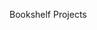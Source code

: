 Bookshelf Projects
<!---
Idempotent operation
Making the peration idempotent ensures safety of retry operation, mitigating unintended side effects or inconsistent results of a retry.

Context and problem
In distributed systems, particularly those involving microservices and APIs, operations often need to be retried due to transient failures, network issues, or other disruptions. However, retrying operations that alter system state can lead to duplicate transactions, inconsistent data, and unpredictable system behavior. This poses a significant challenge when ensuring system reliability and consistency across multiple service calls that may not always succeed on the first attempt.

Solution
The idempotent operation pattern ensures that operations can be safely repeated without changing the end result after their initial application. An operation is idempotent if it can be performed multiple times with the same outcome as if it was performed once. This is vital for operations that might be retried due to failures or in cases when multiple similar requests are received due to client retries or network delays.

Each operation or event sent by a producer includes a unique identifier, often generated based on the event’s content but incorporating unique logic to prevent duplication across systems. This ensures that even if an event is sent multiple times to guarantee delivery at least once, the consumers can still recognize and disregard that event’s duplicates based on the unique identifier.

This solution comes with some computational overhead, making this pattern sensible only for business flows where fixing idempotency is absolutely crucial.

Considerations
Implementing the idempotent operation pattern requires attention to several factors:

Unique identifiers: Generating unique identifiers using robust algorithms or systems like UUIDs for each operation that the client sends to prevent any overlap or duplication.

Resource overhead: Tracking operations and storing results increases resource usage, impacting storage and potential performance.

Operation time window: The decision on how long to keep records of operations and their results depends on the typical duration of expected retries and operational requirements.

Concurrency and synchronization: Managing concurrent requests with the same identifier necessitates careful synchronization to ensure that each operation is processed only once, possibly involving database locks or atomic operations.

Testing for idempotency: Testing is necessary to confirm that operations are truly idempotent under various scenarios, including repeated and concurrent executions.

Saga
The Saga design pattern is a technique used to ensure data consistency across services in distributed transaction scenarios. A saga consists of sequence of transactions that update each service and produce a message or event to initiate the next transaction. If a step in the sequence fails, the saga executes compensating transactions that undo the previous transactions.

Context and problem
Transactions must adhere to the ACID properties, which stands for Atomicity, Consistency, Isolation, and Durability.

Atomicity: Means that a set of operations must either occur as a whole or not at all.

Consistency: Ensures that a transaction brings data from one valid state to another valid state.

Isolation: Guarantees that concurrent transactions produce the same data state as sequentially executed transactions.

Durability: Ensures that committed transactions remain committed even in case of system failure or power outage.

In multi-service architecture, each service’s datastore is responsible for ensuring the ACID properties within its own transactions. A datastore-per-component model offers many advantages in microservices architecture, such as encapsulating domain data, allowing each service to use its own data store and schema, and be insulated from other services’ failures.

Yet, maintaining consistency across multiple services can be challenging and requires a cross-service transaction management strategy. Such strategy can comprise special approach for achieving ACID transactions across services, like distributed transactions. Distributed transactions, such as the two-phase commit (2PC) protocol, require all participants in a transaction to commit or roll back before the transaction can proceed. However, some participant implementations, such as NoSQL databases and message brokering, do not support this model.

Solution
The Saga pattern is an alternative to distributed transactions way to manage transactions using a sequence of local transactions. Each local transaction is an atomic work effort carried out by a participant in the saga. After each local transaction updates the database, it publishes a message or event to trigger the next local transaction in the saga. If a local transaction fails, the saga executes a series of compensating transactions that undo the changes made by the preceding local transactions.

There are two main saga implementation approaches: choreography and orchestration. Each approach has its own set of challenges and technologies to coordinate the workflow.

The figure below illustrates the difference in events coordination between services in choreography and orchestration approaches:

Choreography vs. Orchestration

Choreography is a way to coordinate sagas where participants exchange events without a centralized point of control. In this approach, each local transaction publishes domain events that trigger local transactions in other services. Choreography’s benefits:

Is good for simple workflows that require few participants and don’t need coordination logic.

Doesn’t require additional service implementation and maintenance.

Doesn’t introduce a single point of failure since the responsibilities are distributed across the saga participants.

Challenges related to choreography:

The workflow can become confusing when adding new steps, as it’s difficult to track which saga participants listen to which commands.

A risk of cyclic dependency between saga participants because they have to consume each other’s commands.

Integration testing is difficult because all services must be running to simulate a transaction.

Orchestration is a way to coordinate sagas where a centralized controller tells the saga participants what local transactions to execute. The orchestrator executes saga requests, stores and interprets the states of each task, and handles failure recovery with compensating transactions. Orchestration’s benefits:

Is good for complex workflows involving many participants or new participants added over time.

Is suitable when there is control over every participant in the process, and control over the flow of activities.

Doesn’t introduce cyclical dependencies, because the orchestrator unilaterally depends on the saga participants.

Saga participants don’t need to know about commands for other participants, which simplifies business logic.

Challenges related to orchestration:

An implementation of coordination logic requires the additional design complexity.

There is an additional point of failure because the orchestrator manages the complete workflow.

Considerations
When implementing the Saga pattern, keep in mind the following points:

Introduction of the Saga pattern could be challenging as it requires a new way of coordinating transactions and ensuring data consistency across multiple microservices.

Debugging the Saga pattern is particularly hard, and it becomes more complex as the number of participants increases.

Data cannot be rolled back as each saga participant commits changes to its local databases.

The implementation must be capable of handling transient failures and provide idempotence to reduce side effects and ensure data consistency. Idempotence means that the same operation can be repeated multiple times without changing the initial result.

Observability should be implemented to monitor and track the saga workflow.

The lack of participant data isolation imposes durability challenges, and the saga implementation must include countermeasures to reduce anomalies.

The following anomalies can happen without proper measures: lost updates, dirty reads, and fuzzy/nonrepeatable reads.

The following countermeasures are suggested to reduce or prevent anomalies: semantic lock, commutative updates, pessimistic view, reread value, and version file.

Circuit breaker
The circuit breaker software architecture pattern, inspired by the electrical circuit breaker, is a design pattern aiming to mitigate failures of remote calls in distributed environments.

Context and problem
In a distributed environment it is common for systems to make remote calls to downstream APIs. Such remote calls may fail due to transient faults. These include network issues, slow or unresponsive dependencies, service outages, etc., that could lead to cascading failures in upstream components, also to timeouts and retry storms. In such an environment, it is crucial to safeguard system functionality and prevent cascading failures that can have a widespread impact. The circuit breaker pattern mitigates these challenges by providing a mechanism to detect failures and respond to them.

Solution
The circuit breaker pattern is designed to enhance the resilience of distributed systems by introducing a mechanism that can be triggered when certain failure conditions are met. When the circuit breaker “trips,” it prevents further requests or calls to a failing component, resource, or downstream API. This allows the system to gracefully degrade, avoiding further load on a struggling system and enabling recovery.

The figure illustrates service interactions through circuit breaker in different scenarious. The top scenario visualises normal service operation with closed circuit breaker, while two other scenarious show failure in downstream service operation (open and half-open circuit breaker):

Circuit breaker

Circuit breaker states
The circuit breaker operates in the following states: closed, open and half-open.

Closed: The circuit breaker in this state allows requests to flow through to the target component. It monitors these requests for potential failures.

Open: When the failure rate or response time of the target component exceeds a predefined threshold, the circuit breaker transitions to the open state. In this state, all further requests are blocked.

Half-open: After a certain period of time, the circuit breaker transitions to the half-open state, allowing a limited number of requests to pass through. If these requests are successful, the circuit breaker returns to the closed state, allowing normal operations to resume. If the tests fail, it returns to the open state.

The diagram below illustrates transitions between circuit breaker states, based on successes or failures of requests to downstream API:

States of the circuit breaker

Implementation advantages
Implementing the circuit breaker pattern provides the following key advantages:

Fault tolerance: By preventing further requests to a failing component, the pattern isolates the issue, allowing the rest of the system to continue functioning. This increases the overall fault tolerance of the system.

Performance: The circuit breaker pattern can significantly improve system performance by avoiding repeated requests to a component that is known to be failing or slow. This reduces resource contention and latency.

Reduced downtime: Systems employing this pattern can recover faster from failures, as they don’t wait for timeouts or continue to bombard a non-responsive downstream component.

Self-healing: The pattern promotes self-healing behaviour by automatically transitioning from the open to the half-open state after a specified time, testing whether the failed component has recovered.

Monitoring and insights: Implementing the circuit breaker pattern provides valuable insights into the stability and performance of external dependencies. This information can be used to make informed decisions and conduct proactive maintenance.

Considerations
The typical components where circuit breaker is recommended include the following:

Microservices architecture: Pattern helps microservices gracefully handle failures in service-to-service communication, preventing cascading failures that could disrupt the entire system.

API integrations: In applications that interact with external APIs, a circuit breaker can protect against prolonged downtime or slow responses from these third-party APIs.

Database connections: Pattern is valuable for managing connections to databases, preventing database-related issues from affecting the entire system.

Circuit breaker implementation at ING
Implementations of the circuit breaker pattern at ING are present in the following:

The Merak ING framework for API development; see the related API SDK documentation.

The Touchpoint Sidecar.

Circuit breaker is also an integral feature of the Finagle HTTP client that provides two modules that can act as circuit breakers:

Fail fast: A session-driven circuit breaker.

Failure accrual: A request-driven circuit breaker.

Rate limiting
Rate limiting means setting a maximum limit on the number of API requests that can be made within a given duration.

Context and problem
Limits can be set in a contract (like a rate-limiting SLA) or defined in a rate limiting policy.

Rate limiting is also a security measure to protect a service from malicious or excessive usage, by limiting the number of requests over a given period of time.

Solution
You can use a rate limiting pattern to help avoid or minimise throttling errors related to throttling limits. The most common rate limiting technique is the token bucket algorithm.

In the example below, 33.3% of the processing requests coming from clients 1 and 2 is dropped due to a throttled database quota. Service instances 1 and 2 only allow for 600 out of the 900 incoming requests to pass and the rest is dropped:

Rate limiting example

Considerations
Rate limiting is applicable or particularly helpful in the following scenarios:

Overload prevention.

QoS/SLA requirements on data sources and services.

Large-scale repetitive automated tasks such as batch processing.

Lowering your traffic and potentially improving throughput by reducing the number of records sent to a service over a given period.

Reducing traffic compared to a naive retry on error strategy.

Reducing memory consumption by dequeuing records only when there is capacity to process them.

API gateway
An API gateway is the architecture pattern that outlines the concept of a single point of entry for clients to access multiple backend services. An API gateway implementations typically provide a unified interface to consume APIs, and it handles common functionalities like authentication, authorisation, rate limiting, caching, logging, and monitoring. An API gateway can also perform additional tasks such as routing, load balancing, transformation, and aggregation of API responses.

An API gateway can help improve the reliability of a service-oriented architecture by decoupling clients from backend services. This way, the clients do not need to know the details of each service, such as its location, protocol, or version. The API gateway can also abstract away the complexity of the backend services, and thus provide a consistent and simplified API for the clients. This can reduce the network latency, bandwidth consumption, and error rate of the client-server communication.

Solution
In the relation to Well-Architected Reliability Framework, the API gateway represents a pattern that provides reliable mechanisms to expose the API of a service. It supports foundational functions and management of change, failure, and demand.

Foundation: An API gateway can ensure that clients and backend services have a secure and stable connection, and that the network infrastructure can handle the traffic volume and variability.

Change management: An API gateway can enable the backend services to evolve independently, without breaking the client contracts. It can also facilitate the deployment of new features, bug fixes, and performance improvements by allowing the API gateway to route the traffic to different versions of the services.

Failure management: An API gateway can improve the resilience of the system by detecting and isolating failures, and by implementing fallback strategies, such as retries, timeouts, and use of circuit breakers. It can also provide visibility and feedback on the health and performance of the backend services, by collecting and exposing metrics and logs.

Demand management: An API gateway can help manage the demand and capacity of the system by implementing throttling, caching, and batching policies. It can also optimise the resource utilisation and efficiency of the backend services, by transforming and aggregating the API responses.

Gateway routing
One of the main functions of an API gateway is to route the incoming requests from the clients to the appropriate backend services, and to route the outgoing responses from the services back to the clients. The following functions of API gateway are involved in routing:

Request mapping: An API gateway can map the request URI, method, headers, and body to the corresponding service URI, method, headers, and body, based on predefined rules or configurations.

Service discovery: An API gateway can discover the location and availability of the backend services, based on service registry, DNS, or load balancer.

Load balancing: An API gateway can distribute the load among multiple instances of the same service, based on load balancing algorithms like round-robin, least connections, or weighted random.

Versioning: An API gateway can route the request to different versions of the same service based on versioning strategies, such as URI, header, or query parameter.

Gateway offloading
A further function of an API gateway is to offload some tasks from the backend services and perform them at the edge of the network. This can improve the performance, scalability, and security of the system. Tasks that an API gateway can offload include the following:

Authentication: An API gateway can authenticate the client requests by verifying the credentials, tokens, or certificates, and by rejecting the unauthorised or invalid requests. For example, an API gateway can verify the JWT token in the authorisation header, and check its signature, expiration, and scope.

Rate limiting: An API gateway can limit the number of requests that a client can make in a given period by applying quotas, limits, or policies, and by throttling or rejecting the excess requests. For example, an API gateway can limit the number of requests per second, per minute, or per hour, based on the client IP, API key, or endpoint.

Caching: An API gateway can cache the responses from the backend services, by storing them in a local or distributed cache, and by serving them from the cache for subsequent requests. This can reduce the network latency, bandwidth consumption, and server load.

Implementation of API gateway at ING
The Touchpoint API Gateway is built on top of Nginx. For more details, consult the API Gateway documentation on The Forge.

Caching
Recommendation 01-011

Select the appropriate caching strategy for your workload.

Caching is a method to speed up computer systems by temporarily storing data in a quick-access area, called a “cache”. This improves system performance and efficiency, especially where fast data retrieval is crucial.

Caching patterns
Caching patterns vary in how they handle data storage and retrieval to balance performance, consistency, and resource efficiency; see the following summary on them:

Cache-aside: Cache-aside is a common caching pattern where the application is responsible for reading and writing data to the cache. The application first checks the cache for the data, and if it’s not found, it reads the data from the data store and then writes it to the cache. In this case, the cache contains only data that is requested by the application, which helps keep the cache small.

Read-through: Read-through is a caching pattern where application does not interact directly with the cache. Instead, it delegates all read operations to the cache. If the data is not found in the cache, the cache retrieves it from the data store and adds it to the cache.

Write-through and write-back patterns manage how data is simultaneously or subsequently written to cache and storage, focusing on immediate data consistency or enhanced write performance, respectively.

Strategies like read-through, write-around, and lazy loading prioritise efficient data retrieval, loading data into cache based on access patterns or demand.

Eager loading pre-fetches data for faster access, while TTL caching controls data freshness by defining expiration times.

These patterns need to be customised when applied to specific use cases, depending on the application’s performance needs, data volatility, and the importance of real-time accuracy.

Considerations on when to use caching
In practice, implementing caching is a balancing act that considers both business objectives (such as cost, performance, scalability) and technical constraints (including the nature of data, system architecture). Deciding to use or avoid caching, and determining the best caching strategy, involves a thoughtful design approach that aligns with these factors.

Caching is advised: displaying account summary
This scenario involves an iOS widget provided by ING’s mobile app, where users frequently check their account summaries. These summaries include account balances, recent transactions, and periodic statements. Caching is advised for the following reasons:

High read frequency: Users often check their account summaries, but the underlying data, such as the account balance and recent transactions, doesn’t change every minute. Caching account summaries can significantly reduce the load on the back-end systems, resulting in faster response times.

Enhancing user experience: Quick access to account summaries is essential for a positive user experience, especially when the data is accessed frequently.

Data stability: Data elements like account balances and recent transactions are relatively stable and don’t change constantly. Temporarily caching this data (for example, for a few minutes) can be advantageous.

Caching is not advised: processing real-time transactions
This scenario involves processing real-time transactions, such as funds transfers, bill payments, or loan repayments. In such a case, caching is not advised, for the following reasons:

Need for real-time data accuracy: Transactions, including transfers and payments, require current balance information to avoid issues like overdrafts or transaction failures.

High data volatility: In this scenario, account balances and transaction statuses change rapidly. Caching could lead to the use of outdated information, increasing the risk of financial errors.

Regulatory and compliance concerns: At ING, regulatory requirements demand accurate and real-time processing of transactional data, rendering caching unsuitable for this purpose.

Additional indicators
There are additional indicators that can help determine whether caching is a good fit for a particular use case.

Expected cache-hit ratio
A high expected load probably leads to a high expected cache hit ratio, but there are other reasons this can happen. The general rules are as follows:

If the cache hit ratio is high, caching makes sense.

If it is low (< 30% for example), do not cache.

If the ratio is approaching 100%, one should take a look at longer cache periods and prioritise the objects highly to avoid them getting pushed out of the cache.

Expected response time
If a service’s response takes a long time, the first action is to upgrade the provider that provides the service operation. However, this is not always easy, and in those cases, it is good idea to cache it. The general rule is that response time can be a reason to cache, but only if the cached object will be used again.

Expected load
The expected (peak) load for back-end services ranges from a few calls per minute to more than 100 calls per second. The usual metric for load for service operations is transactions per second, abbreviated TPS. 1 TPS is equal to an average of 1 call every second in a peak hour. The general rules are as follows:

The higher the load, the more sense it makes to cache.

If the load exceeds 5 TPS, cache.

If the load is less than 1 TPS, do not cache.

If the load is in-between, consider not caching, unless there are other reasons to do so.

Required actuality, change frequency, and change triggers
Some data is required to be as actual as possible, others can be a minute-old, an hour-old, or even a day-old. Other aspects of relevance are the frequency the data can change in the back-end, and the way that change is triggered. Real actuality and caching are incompatible, if changes in the system of record can go unnoticed by the consumer application. Note that ‘as actual as possible’ can also mean a few seconds, which can still make it appropriate to use caching if other aspects justify it. If changes in the system of record are rare, it can still be actual enough when cached.

Differing caching times can also cause issues. If two objects are related (for example, the balance and the transactions), then if these objects are not cached at the same time, they can get out of sync. In some cases, this can call for shared caching, where multiple columns use the same cached objects, in order to provide a consistent view. However, shared caching is to be avoided whenever possible. The general rules are as follows:

If the consumer application triggers a change in a system of record, objects that are cached for the affected provider need to be invalidated. The safest way is to do a node-wide invalidation of all objects cached for the specific user. On a large scale, this does not affect the total load.

If the provider (SOR) data hardly ever changes, caching is easier.

Caching technologies
Selecting the best cache for distributed applications depends on various factors, including the specific requirements of the application, the complexity of the data, scalability needs and the environment.

Caching technologies that are available at ING within IPC and Public Cloud Foundation (Nebula), along with their pros and cons, are summarised below.

KaaS (Apache Cassandra)

Apache Cassandra is known for its scalability and fault tolerance, and it includes caching mechanisms to improve database performance.

In Cassandra, data writing involves storing information in a specific partition. This partition is then replicated across multiple nodes in the cluster, enhancing fault tolerance and high availability. The write process initially targets the node responsible for the partition, followed by replication to other nodes.

Reading data in Cassandra is more complex. It requires coordinating among several nodes to locate and retrieve the data. This coordination, necessary for read operations, is generally slower and more complex than writing, especially when the data is spread out over many nodes.

Cassandra is particularly optimised for high-volume write throughput. It is designed to manage substantial write loads and can scale horizontally to accommodate increased write demands.

However, this scalability presents challenges for read operations. As the number of nodes in the cluster increases, the complexity and potential latency of read operations also rise, due to the more extensive coordination and data retrieval efforts required.

Keyspaces as a Service is a managed service for Cassandra, provided in IPC.

Redis

Redis is an in-memory data structure store, used as a database, cache, and message broker. It supports data structures such as strings, hashes, lists, sets, also a variety of caching strategies, though some (like write-back and read-through) require additional logic or configuration.

Starting with Redis 7.4, Redis is dual-licensed under the source-available Redis Source Available License (RSALv2) and Server Side Public License (SSPLv1) licenses. Prevous versions were licensed under the open-source BSD license.

Pros:

Performance: Redis is extremely fast, offering high throughput and low latency.

Scalability: Easily scalable, supporting clustering for higher availability.

Data structures: Supports a variety of data structures for complex applications.

Persistence: Offers options for durability, ensuring data is not lost.

Cons:

Memory cost: Being in-memory, it can be more expensive in terms of memory usage.

Redis is not available in IPC as a managed service.

Apache Ignite

Apache Ignite is a distributed database, caching, and processing platform for transactional, analytical, and streaming workloads. Natively support most caching strategies.

Apache Ignite is licensed under the Apache License 2.0. This is a permissive free software license, allowing for the use, modification, and distribution of the software for any purpose without concern for royalties.

Pros:

Versatility: Serves as a database and a caching solution.

SQL support: Provides SQL support with in-memory speeds.

Scalability: Highly scalable and fault-tolerant.

Cons:

Complex setup: More complex to set up compared to simpler caching solutions.

Resource intensive: Requires significant resources for larger setups.

Apache Ignite is not available in IPC as a managed service.

Memcached

Memcached is a high-performance, distributed memory object caching system, intended for use in speeding up dynamic web applications by alleviating database load. Being a simpler key-value store, it inherently supports lazy loading and TTL, but requires external implementation or additional logic for other caching strategies.

Memcached is open-source and is under the Revised BSD license. Similar to Redis, the Revised BSD license is very permissive, allowing for wide use with minimal restrictions.

Pros:

Simplicity: Easy to set up and use.

Speed: Offers fast access to cached data.

Memory efficiency: Uses memory efficiently for caching.

Cons:

No persistence: Does not offer data persistence.

Limited sata structures: Primarily supports simple key-value storage.

Scalability: Less advanced clustering and scalability options compared to Redis.

Memcached is not available in IPC as a managed service.

Hazelcast

Hazelcast is an in-memory computing platform that provides distributed data structures and computing utilities. It natively supports most caching strategies.

The Hazelcast Community Edition is under Apache License 2.0. This is a permissive open-source license, allowing for free use and distribution. The Enterprise Edition is under commercial license, requires purchasing a license and typically offers additional features and support.

Pros:

High availability: Offers clustering and partitioning for high availability.

Data structures: Supports a wide range of distributed data structures.

Compute capabilities: Provides distributed computing capabilities like distributed java.util.{Queue, Set, List, Map}.

Cons:

Complexity: Can be complex to set up and manage.

Memory intensive: Similar to Redis, it can be memory-intensive.

-->
